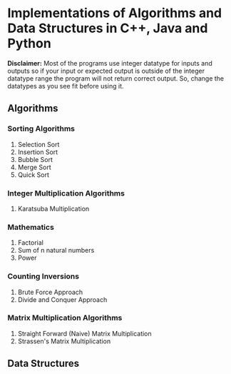 # Implementations of Algorithms and Data Structures in C++, Java and Python

**Disclaimer:**
Most of the programs use integer datatype for inputs and outputs so if your input or
expected output is outside of the integer datatype range the program will not return
correct output. So, change the datatypes as you see fit before using it.

## Algorithms

### Sorting Algorithms
1. Selection Sort
2. Insertion Sort
3. Bubble Sort
4. Merge Sort
5. Quick Sort

### Integer Multiplication Algorithms
1. Karatsuba Multiplication

### Mathematics
1. Factorial
2. Sum of n natural numbers
3. Power

### Counting Inversions
1. Brute Force Approach
2. Divide and Conquer Approach

### Matrix Multiplication Algorithms
1. Straight Forward (Naive) Matrix Multiplication
1. Strassen's Matrix Multiplication

## Data Structures
